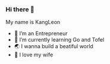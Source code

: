 ### Hi there 👋

 My name is KangLeon

- 🔭 I’m an Entrepreneur
- 🌱 I’m currently learning Go and Tofel
- 🌏 I wanna build a beatiful world
- 💌 I love my wife

